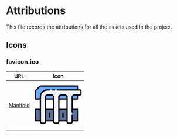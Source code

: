 # Attributions

This file records the attributions for all the assets used in the project.

## Icons

### favicon.ico
| URL | Icon |
| ---- | ---- |
| [Manifold](https://www.flaticon.com/free-icon/manifold_6508542) | <img src="./img/manifold.png" width="128"> |
